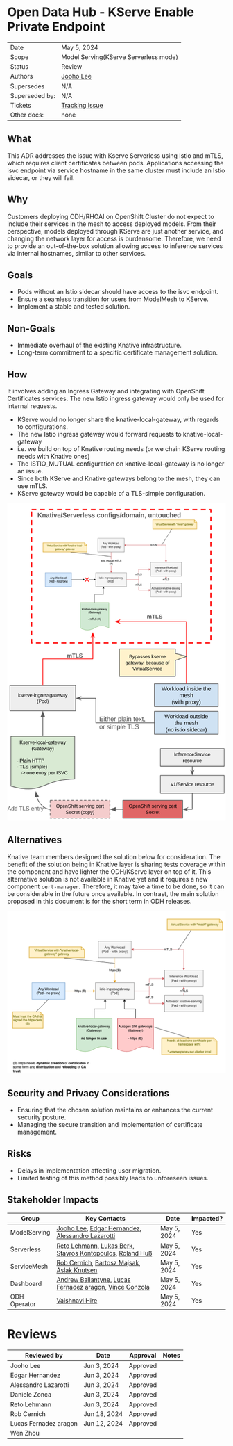# Open Data Hub - KServe Enable Private Endpoint 

|                |                                                                  |
| -------------- | ---------------------------------------------------------------- |
| Date           | May 5, 2024                                                      |
| Scope          | Model Serving(KServe Serverless mode)                            |
| Status         | Review                                                           |
| Authors        | [Jooho Lee](@JOOHO)                                              |
| Supersedes     | N/A                                                              |
| Superseded by: | N/A                                                              |
| Tickets        | [Tracking Issue](https://issues.redhat.com/browse/RHOAIENG-7918) |
| Other docs:    | none                                                             |


## What
This ADR addresses the issue with Kserve Serverless using Istio and mTLS, which requires client certificates between pods. Applications accessing the isvc endpoint via service hostname in the same cluster must include an Istio sidecar, or they will fail.

## Why
Customers deploying ODH/RHOAI on OpenShift Cluster do not expect to include their services in the mesh to access deployed models. From their perspective, models deployed through KServe are just another service, and changing the network layer for access is burdensome. Therefore, we need to provide an out-of-the-box solution allowing access to inference services via internal hostnames, similar to other services.

## Goals
- Pods without an Istio sidecar should have access to the isvc endpoint.
- Ensure a seamless transition for users from ModelMesh to KServe.
- Implement a stable and tested solution.

## Non-Goals
- Immediate overhaul of the existing Knative infrastructure.
- Long-term commitment to a specific certificate management solution.


## How
It involves adding an Ingress Gateway and integrating with OpenShift Certificates services.
The new Istio ingress gateway would only be used for internal requests.
- KServe would no longer share the knative-local-gateway, with regards to configurations.
- The new Istio ingress gateway would forward requests to knative-local-gateway
- i.e. we build on top of Knative routing needs (or we chain KServe routing needs with Knative ones)
- The ISTIO_MUTUAL configuration on knative-local-gateway is no longer an issue.
- Since both KServe and Knative gateways belong to the mesh, they can use mTLS.
- KServe gateway would be capable of a TLS-simple configuration.

![proposed architecture](./images/ODH-ADR-MS-0001-kserve-private-network-in-cluster-img-1.png)  

## Alternatives
Knative team members designed the solution below for consideration. The benefit of the solution being in Knative layer is sharing tests coverage within the component and have lighter the ODH/KServe layer on top of it. This alternative solution is not available in Knative yet and it requires a new component `cert-manager`. Therefore, it may take a time to be done, so it can be considerable in the future once available. In contrast, the main solution proposed in this document is for the short term in ODH releases.

![alternative architecture](./images/ODH-ADR-MS-0001-kserve-private-network-in-cluster-img-2.png)  

## Security and Privacy Considerations
- Ensuring that the chosen solution maintains or enhances the current security posture.
- Managing the secure transition and implementation of certificate management.

## Risks
- Delays in implementation affecting user migration.
- Limited testing of this method possibly leads to unforeseen issues.

## Stakeholder Impacts

| Group        | Key Contacts                                                                                                                                    | Date        | Impacted? |
| ------------ | ----------------------------------------------------------------------------------------------------------------------------------------------- | ----------- | --------- |
| ModelServing | [Jooho Lee](jlee@redhat.com), [Edgar Hernandez](ehernand@redhat.com), [Alessandro Lazarotti](lazarotti@redhat.com)                              | May 5, 2024 | Yes       |
| Serverless   | [Reto Lehmann](rlehmann@redhat.com), [Lukas Berk](lberk@redhat.com), [Stavros Kontopoulos](skontopo@redhat.com), [Roland Huß](rhuss@redhat.com) | May 5, 2024 | Yes       |
| ServiceMesh  | [Rob Cernich](rcernich@redhat.com), [Bartosz Majsak](bmajsak@redhat.com), [Aslak Knutsen](aknutsen@redhat.com)                                  | May 5, 2024 | Yes       |
| Dashboard    | [Andrew Ballantyne](aballant@redhat.com), [Lucas Fernadez aragon](lferrnan@redhat.com), [Vince Conzola](vconzola@redhat.com)                    | May 5, 2024 | Yes       |
| ODH Operator | [Vaishnavi Hire](vhire@redhat.com)                                                                                                              | May 5, 2024 | Yes       |

# Reviews

| Reviewed by           | Date         | Approval | Notes |
| --------------------- | -----------  | -------- | ----- |
| Jooho Lee             | Jun 3, 2024  | Approved |       |
| Edgar Hernandez       | Jun 3, 2024  | Approved |       |
| Alessandro Lazarotti  | Jun 3, 2024  | Approved |       |
| Daniele Zonca         | Jun 3, 2024  | Approved |       |
| Reto Lehmann          | Jun 3, 2024  | Approved |       |
| Rob Cernich           | Jun 18, 2024 | Approved |       |
| Lucas Fernadez aragon | Jun 12, 2024 | Approved |       |
| Wen Zhou              |              |          |       |
